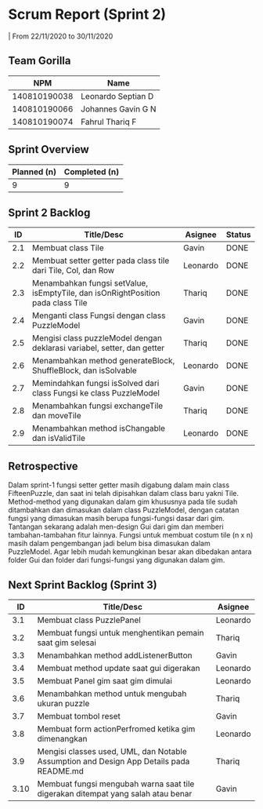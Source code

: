 # Scrum Report (Sprint 2)
| From 22/11/2020 to 30/11/2020

## Team Gorilla
| NPM           | Name        |
| ------------- |-------------|
| 140810190038  | Leonardo Septian D    |
| 140810190066  | Johannes Gavin G N    |
| 140810190074  | Fahrul Thariq F       |

## Sprint Overview
| Planned (n)   | Completed (n) |
| ------------- |-------------- |
| 9             | 9             |

## Sprint 2 Backlog

| ID  | Title/Desc | Asignee | Status |
| --- | ---------- | ------- | ------ |
| 2.1 | Membuat class Tile  | Gavin |  DONE |
| 2.2 | Membuat setter getter pada class tile dari Tile, Col, dan Row |  Leonardo| DONE  |
| 2.3 | Menambahkan fungsi setValue, isEmptyTile, dan isOnRightPosition pada class Tile | Thariq |  DONE  |
| 2.4 | Menganti class Fungsi dengan class PuzzleModel | Gavin |  DONE  |
| 2.5 | Mengisi class puzzleModel dengan deklarasi variabel, setter, dan getter | Thariq |  DONE  |
| 2.6 | Menambahkan method generateBlock, ShuffleBlock, dan isSolvable | Leonardo |  DONE  |
| 2.7 | Memindahkan fungsi isSolved dari class Fungsi ke class PuzzleModel | Gavin |  DONE  |
| 2.8 | Menambahkan fungsi exchangeTile dan moveTile | Thariq |  DONE  |
| 2.9 | Menambahkan method isChangable dan isValidTile | Leonardo |  DONE  |

## Retrospective 

Dalam sprint-1 fungsi setter getter masih digabung dalam main class FifteenPuzzle, dan saat ini telah dipisahkan dalam class baru yakni Tile. Method-method yang digunakan dalam gim khususnya pada tile sudah ditambahkan dan dimasukan dalam class PuzzleModel, dengan catatan fungsi yang dimasukan masih berupa fungsi-fungsi dasar dari gim. Tantangan sekarang adalah men-design Gui dari gim dan memberi tambahan-tambahan fitur lainnya. Fungsi untuk membuat costum tile (n x n) masih dalam pengembangan jadi belum bisa dimasukan dalam PuzzleModel. Agar lebih mudah kemungkinan besar akan dibedakan antara folder Gui dan folder dari fungsi-fungsi yang digunakan dalam gim.  

## Next Sprint Backlog (Sprint 3)
| ID  | Title/Desc | Asignee | 
| --- | ---------- | ------- | 
| 3.1 |Membuat class PuzzlePanel | Leonardo | 
| 3.2 | Membuat fungsi untuk menghentikan pemain saat gim selesai | Thariq | 
| 3.3 | Menambahkan method addListenerButton | Gavin | 
| 3.4 | Membuat method update saat gui digerakan | Leonardo | 
| 3.5 | Membuat Panel gim saat gim dimulai | Leonardo| 
| 3.6 | Menambahkan method untuk mengubah ukuran puzzle | Thariq | 
| 3.7 | Membuat tombol reset | Gavin | 
| 3.8 | Membuat form actionPerfromed ketika gim dimenangkan| Leonardo | 
| 3.9 | Mengisi classes used, UML, dan Notable Assumption and Design App Details pada README.md| Thariq | 
| 3.10 | Membuat fungsi mengubah warna saat tile digerakan ditempat yang salah atau benar | Gavin | 